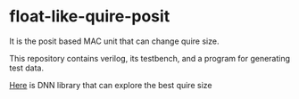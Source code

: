 # float-like-quire-posit
It is the posit based MAC unit that can change quire size.

This repository contains verilog, its testbench, and a program for generating test data.

[Here](https://github.com/matt76k/flquire) is DNN library that can explore the best quire size
